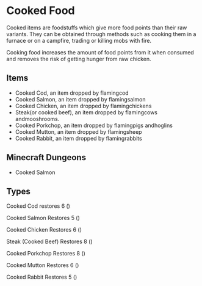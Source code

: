 # Cooked Food
Cooked items are foodstuffs which give more food points than their raw variants. They can be obtained through methods such as cooking them in a furnace or on a campfire, trading or killing mobs with fire. 

Cooking food increases the amount of food points from it when consumed and removes the risk of getting hunger from raw chicken.

## Items
- Cooked Cod, an item dropped by flamingcod
- Cooked Salmon, an item dropped by flamingsalmon
- Cooked Chicken, an item dropped by flamingchickens
- Steak(or cooked beef), an item dropped by flamingcows andmooshrooms.
- Cooked Porkchop, an item dropped by flamingpigs andhoglins
- Cooked Mutton, an item dropped by flamingsheep
- Cooked Rabbit, an item dropped by flamingrabbits

## Minecraft Dungeons
- Cooked Salmon

## Types
Cooked Cod restores 6 ()

Cooked Salmon Restores 5 ()

Cooked Chicken Restores 6 ()

Steak (Cooked Beef) Restores 8 ()

Cooked Porkchop Restores 8 ()

Cooked Mutton Restores 6 ()

Cooked Rabbit Restores 5 ()



